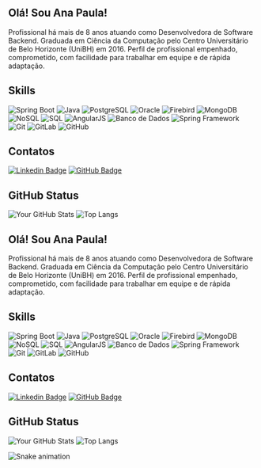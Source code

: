 ## Olá! Sou Ana Paula!

Profissional há mais de 8 anos atuando como Desenvolvedora de Software Backend. Graduada em Ciência da Computação pelo Centro Universitário de Belo Horizonte (UniBH) em 2016.
Perfil de profissional empenhado, comprometido, com facilidade para trabalhar em equipe e de rápida adaptação.


## Skills
![Spring Boot](https://img.shields.io/badge/-Spring%20Boot-6DB33F?logo=spring-boot&logoColor=white&style=for-the-badge)
![Java](https://img.shields.io/badge/-Java-007396?logo=java&logoColor=white&style=for-the-badge)
![PostgreSQL](https://img.shields.io/badge/-PostgreSQL-4169E1?logo=postgresql&logoColor=white&style=for-the-badge)
![Oracle](https://img.shields.io/badge/-Oracle-F80000?logo=oracle&logoColor=white&style=for-the-badge)
![Firebird](https://img.shields.io/badge/-Firebird-FF6C00?logo=firebird&logoColor=white&style=for-the-badge)
![MongoDB](https://img.shields.io/badge/-MongoDB-47A248?logo=mongodb&logoColor=white&style=for-the-badge)
![NoSQL](https://img.shields.io/badge/-NoSQL-4A8DC8?logo=nosql&logoColor=white&style=for-the-badge)
![SQL](https://img.shields.io/badge/-SQL-000?logo=sql&logoColor=white&style=for-the-badge)
![AngularJS](https://img.shields.io/badge/-AngularJS-E23237?logo=angularjs&logoColor=white&style=for-the-badge)
![Banco de Dados](https://img.shields.io/badge/-Banco%20de%20Dados-1E90FF?logo=database&logoColor=white&style=for-the-badge)
![Spring Framework](https://img.shields.io/badge/-Spring%20Framework-6DB33F?logo=spring&logoColor=white&style=for-the-badge)
![Git](https://img.shields.io/badge/-Git-F05032?logo=git&logoColor=white&style=for-the-badge)
![GitLab](https://img.shields.io/badge/-GitLab-FCA121?logo=gitlab&logoColor=white&style=for-the-badge)
![GitHub](https://img.shields.io/badge/-GitHub-181717?logo=github&logoColor=white&style=for-the-badge)


## Contatos
[![Linkedin Badge](https://img.shields.io/badge/-LinkedIn-blue?style=for-the-badge&logo=Linkedin&logoColor=white&link=https://www.linkedin.com/in/ana-paula-santos-613554b9)](https://www.linkedin.com/in/ana-paula-santos-613554b9)
[![GitHub Badge](https://img.shields.io/badge/-GitHub-000?style=for-the-badge&logo=GitHub&logoColor=white&link=https://github.com/anapaulasantossf)](https://github.com/anapaulasantossf)


## GitHub Status
![Your GitHub Stats](https://github-readme-stats.vercel.app/api?username=anapaulasantossf&show_icons=true&theme=dark)
![Top Langs](https://github-readme-stats.vercel.app/api/top-langs/?username=anapaulasantossf&layout=compact&theme=dark)

## Olá! Sou Ana Paula!

Profissional há mais de 8 anos atuando como Desenvolvedora de Software Backend. Graduada em Ciência da Computação pelo Centro Universitário de Belo Horizonte (UniBH) em 2016.
Perfil de profissional empenhado, comprometido, com facilidade para trabalhar em equipe e de rápida adaptação.


## Skills
![Spring Boot](https://img.shields.io/badge/-Spring%20Boot-6DB33F?logo=spring-boot&logoColor=white&style=for-the-badge)
![Java](https://img.shields.io/badge/-Java-007396?logo=java&logoColor=white&style=for-the-badge)
![PostgreSQL](https://img.shields.io/badge/-PostgreSQL-4169E1?logo=postgresql&logoColor=white&style=for-the-badge)
![Oracle](https://img.shields.io/badge/-Oracle-F80000?logo=oracle&logoColor=white&style=for-the-badge)
![Firebird](https://img.shields.io/badge/-Firebird-FF6C00?logo=firebird&logoColor=white&style=for-the-badge)
![MongoDB](https://img.shields.io/badge/-MongoDB-47A248?logo=mongodb&logoColor=white&style=for-the-badge)
![NoSQL](https://img.shields.io/badge/-NoSQL-4A8DC8?logo=nosql&logoColor=white&style=for-the-badge)
![SQL](https://img.shields.io/badge/-SQL-000?logo=sql&logoColor=white&style=for-the-badge)
![AngularJS](https://img.shields.io/badge/-AngularJS-E23237?logo=angularjs&logoColor=white&style=for-the-badge)
![Banco de Dados](https://img.shields.io/badge/-Banco%20de%20Dados-1E90FF?logo=database&logoColor=white&style=for-the-badge)
![Spring Framework](https://img.shields.io/badge/-Spring%20Framework-6DB33F?logo=spring&logoColor=white&style=for-the-badge)
![Git](https://img.shields.io/badge/-Git-F05032?logo=git&logoColor=white&style=for-the-badge)
![GitLab](https://img.shields.io/badge/-GitLab-FCA121?logo=gitlab&logoColor=white&style=for-the-badge)
![GitHub](https://img.shields.io/badge/-GitHub-181717?logo=github&logoColor=white&style=for-the-badge)


## Contatos
[![Linkedin Badge](https://img.shields.io/badge/-LinkedIn-blue?style=for-the-badge&logo=Linkedin&logoColor=white&link=https://www.linkedin.com/in/ana-paula-santos-613554b9)](https://www.linkedin.com/in/ana-paula-santos-613554b9)
[![GitHub Badge](https://img.shields.io/badge/-GitHub-000?style=for-the-badge&logo=GitHub&logoColor=white&link=https://github.com/anapaulasantossf)](https://github.com/anapaulasantossf)


## GitHub Status
![Your GitHub Stats](https://github-readme-stats.vercel.app/api?username=anapaulasantossf&show_icons=true&theme=dark)
![Top Langs](https://github-readme-stats.vercel.app/api/top-langs/?username=anapaulasantossf&layout=compact&theme=dark)

![Snake animation](https://github.com/anapaulasantossf/anapaulasantossf2/blob/output/github-contribution-grid-snake.svg)

